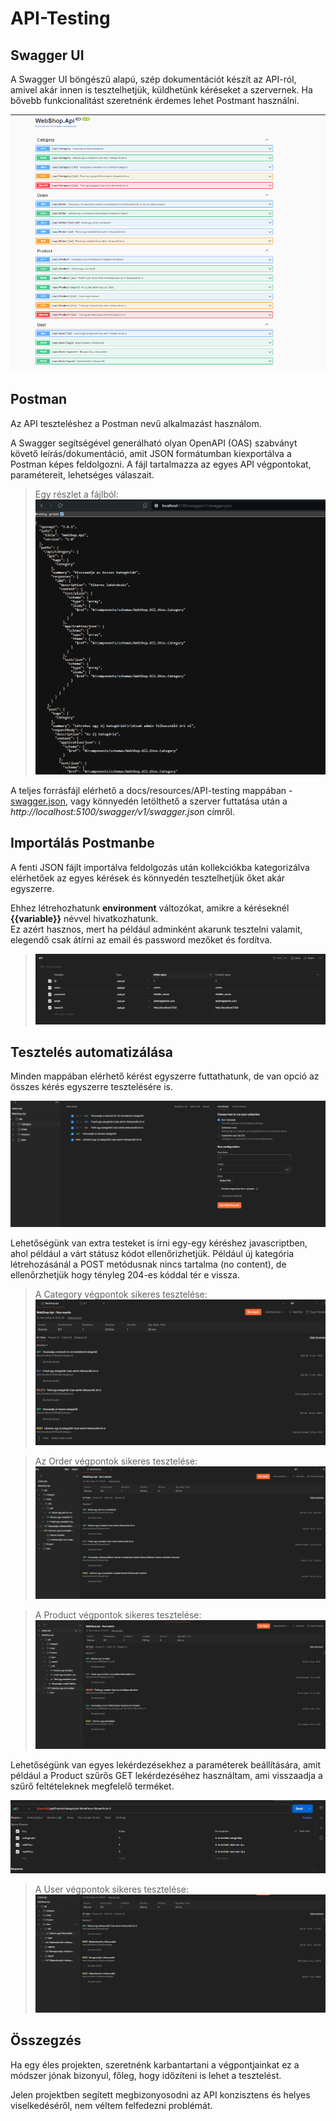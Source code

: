# API-Testing

## Swagger UI

A Swagger UI böngészű alapú, szép dokumentációt készít az API-ról, amivel akár innen is tesztelhetjük, küldhetünk kéréseket a szervernek.
Ha bővebb funkcionalitást szeretnénk érdemes lehet Postmant használni.

![](resources/API-Testing/openapi.png)
## Postman

Az API teszteléshez a Postman nevű alkalmazást használom.

A Swagger segítségével generálható olyan OpenAPI (OAS) szabványt követő leírás/dokumentáció, amit JSON formátumban kiexportálva a Postman képes feldolgozni. 
A fájl tartalmazza az egyes API végpontokat, paramétereit, lehetséges válaszait.

>Egy részlet a fájlból:
![swagger.json](resources/API-Testing/swagger.json.png)

A teljes forrásfájl elérhető a docs/resources/API-testing mappában - [swagger.json](resources/API-Testing/swagger.json), vagy könnyedén letölthető a szerver futtatása után a *http://localhost:5100/swagger/v1/swagger.json* címről.

## Importálás Postmanbe

A fenti JSON fájlt importálva feldolgozás után kollekciókba kategorizálva elérhetőek az egyes kérések és könnyedén tesztelhetjük őket akár egyszerre.

Ehhez létrehozhatunk **environment** változókat, amikre a kéréseknél **{{variable}}** névvel hivatkozhatunk.\
Ez azért hasznos, mert ha például adminként akarunk tesztelni valamit, elegendő csak átírni az email és password mezőket és fordítva.

>![](resources/API-Testing/environment-variables.png)

## Tesztelés automatizálása

Minden mappában elérhető kérést egyszerre futtathatunk, de van opció az összes kérés egyszerre tesztelésére is.

![](resources/API-Testing/testing.png)

Lehetőségünk van extra testeket is írni egy-egy kéréshez javascriptben, ahol például a várt státusz kódot ellenőrizhetjük.
Például új kategória létrehozásánál a POST metódusnak nincs tartalma (no content), de ellenőrzhetjük hogy tényleg 204-es kóddal tér e vissza.



> A Category végpontok sikeres tesztelése:
![](resources/API-Testing/category-testing.png)

> Az Order végpontok sikeres tesztelése:
![](resources/API-Testing/order-testing.png)

> A Product végpontok sikeres tesztelése:
![](resources/API-Testing/product-testing.png)

Lehetőségünk van egyes lekérdezésekhez a paraméterek beállítására, amit például a Product szűrős GET lekérdezéséhez használtam, ami visszaadja a szűrő feltételeknek megfelelő terméket.

![](resources/API-Testing/product-filter-params.png)

> A User végpontok sikeres tesztelése:
![](resources/API-Testing/user-testing.png)


## Összegzés

Ha egy éles projekten, szeretnénk karbantartani a végpontjainkat ez a módszer jónak bizonyul, főleg, hogy időzíteni is lehet a tesztelést.

Jelen projektben segített megbizonyosodni az API konzisztens és helyes viselkedéséről, nem véltem felfedezni problémát.


